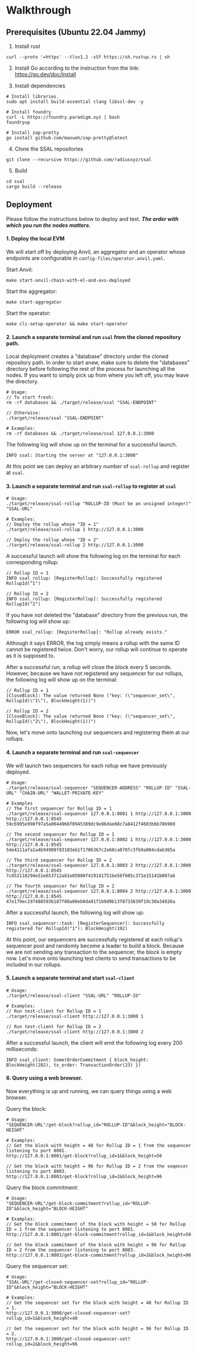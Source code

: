 # Walkthrough

## Prerequisites (Ubuntu 22.04 Jammy)
1. Install rust
```
curl --proto '=https' --tlsv1.2 -sSf https://sh.rustup.rs | sh
```
2. Install Go according to the instruction from the link: https://go.dev/doc/install

3. Install dependencies
```
# Install libraries.
sudo apt install build-essential clang libssl-dev -y

# Install foundry
curl -L https://foundry.paradigm.xyz | bash
foundryup

# Install zap-pretty
go install github.com/maoueh/zap-pretty@latest
```

4. Clone the SSAL repositories
```
git clone --recursive https://github.com/radiusxyz/ssal
```

5. Build
```
cd ssal
cargo build --release
```

## Deployment
Please follow the instructions below to deploy and test. ***The order with which you run the nodes matters.***

#### 1. Deploy the local EVM
We will start off by deploying Anvil, an aggregator and an operator whose endpoints are configurable in `config-files/operator.anvil.yaml`.

Start Anvil:
```
make start-anvil-chain-with-el-and-avs-deployed
```

Start the aggregator:
```
make start-aggregator
```

Start the operator:
```
make cli-setup-operator && make start-operator
```

#### 2. Launch a separate terminal and run `ssal` from the cloned repository path.
Local deployment creates a "database" directory under the cloned repository path. In order to start anew, make sure to delete the "databases" directory before following the rest of the process for launching all the nodes. If you want to simply pick up from where you left off, you may leave the directory.
```
# Usage:
// To start fresh:
rm -rf databases && ./target/release/ssal "SSAL-ENDPOINT"

// Otherwise:
./target/release/ssal "SSAL-ENDPOINT"

# Examples:
rm -rf databases && ./target/release/ssal 127.0.0.1:3000
```
The following log will show up on the terminal for a successful launch.
```
INFO ssal: Starting the server at "127.0.0.1:3000"
```
At this point we can deploy an arbitrary number of `ssal-rollup` and register at `ssal`.

#### 3. Launch a separate terminal and run `ssal-rollup` to register at `ssal`
```
# Usage:
./target/release/ssal-rollup "ROLLUP-ID (Must be an unsigned integer)" "SSAL-URL"

# Examples:
// Deploy the rollup whose "ID = 1"
./target/release/ssal-rollup 1 http://127.0.0.1:3000

// Deploy the rollup whose "ID = 2"
./target/release/ssal-rollup 2 http://127.0.0.1:3000
```

A successful launch will show the following log on the terminal for each corresponding rollup:
```
// Rollup ID = 1
INFO ssal_rollup: [RegisterRollup]: Successfully registered RollupId("1")

// Rollup ID = 2
INFO ssal_rollup: [RegisterRollup]: Successfully registered RollupId("2")
```

If you have not deleted the "database" directory from the previous run, the following log will show up:
```
ERROR ssal_rollup: [RegisterRollup]: "Rollup already exists."
```
Although it says ERROR, the log simply means a rollup with the same ID cannot be registered twice. Don't worry, our rollup will continue to operate as it is supposed to.

After a successful run, a rollup will close the block every 5 seconds. However, because we have not registered any sequencer for our rollups, the following log will show up on the terminal:
```
// Rollup ID = 1
[CloseBlock]: The value returned None ("key: (\"sequencer_set\", RollupId(\"1\"), BlockHeight(1))")

// Rollup ID = 2
[CloseBlock]: The value returned None ("key: (\"sequencer_set\", RollupId(\"2\"), BlockHeight(1))")
```

Now, let's move onto launching our sequencers and registering them at our rollups.

#### 4. Launch a separate terminal and run `ssal-sequencer` 
We will launch two sequencers for each rollup we have previously deployed.
```
# Usage:
./target/release/ssal-sequencer "SEQUENCER-ADDRESS" "ROLLUP-ID" "SSAL-URL" "CHAIN-URL" "WALLET-PRIVATE-KEY"

# Examples
// The first sequencer for Rollup ID = 1
./target/release/ssal-sequencer 127.0.0.1:8001 1 http://127.0.0.1:3000 http://127.0.0.1:8545 59c6995e998f97a5a0044966f0945389dc9e86dae88c7a8412f4603b6b78690d

// The second sequencer for Rollup ID = 1
./target/release/ssal-sequencer 127.0.0.1:8002 1 http://127.0.0.1:3000 http://127.0.0.1:8545 5de4111afa1a4b94908f83103eb1f1706367c2e68ca870fc3fb9a804cdab365a

// The third sequencer for Rollup ID = 2
./target/release/ssal-sequencer 127.0.0.1:8003 2 http://127.0.0.1:3000 http://127.0.0.1:8545 7c852118294e51e653712a81e05800f419141751be58f605c371e15141b007a6

// The fourth sequencer for Rollup ID = 2
./target/release/ssal-sequencer 127.0.0.1:8004 2 http://127.0.0.1:3000 http://127.0.0.1:8545 47e179ec197488593b187f80a00eb0da91f1b9d0b13f8733639f19c30a34926a
```

After a successful launch, the following log will show up:
```
INFO ssal_sequencer::task: [RegisterSequencer]: Successfully registered for RollupId("1"): BlockHeight(192)
```

At this point, our sequencers are successfully registered at each rollup's sequencer pool and randomly become a leader to build a block. Because we are not sending any transaction to the sequencer, the block is empty now. Let's move onto launching test clients to send transactions to be included in our rollups.

#### 5. Launch a separate terminal and start `ssal-client`
```
# Usage:
./target/release/ssal-client "SSAL-URL" "ROLLUP-ID"

# Examples:
// Run test-client for Rollup ID = 1
./target/release/ssal-client http://127.0.0.1:3000 1

// Run test-client for Rollup ID = 2
./target/release/ssal-client http://127.0.0.1:3000 2
```

After a successful launch, the client will emit the following log every 200 milliseconds:
```
INFO ssal_client: Some(OrderCommitment { block_height: BlockHeight(282), tx_order: TransactionOrder(23) })
```

#### 6. Query using a web browser.
Now everything is up and running, we can query things using a web browser.

Query the block:
```
# Usage:
"SEQUENCER-URL"/get-block?rollup_id="ROLLUP-ID"&block_height="BLOCK-HEIGHT"

# Examples:
// Get the block with height = 48 for Rollup ID = 1 from the sequencer listening to port 8001.
http://127.0.0.1:8001/get-block?rollup_id=1&block_height=50

// Get the block with height = 96 for Rollup ID = 2 from the seqencer listening to port 8003.
http://127.0.0.1:8003/get-block?rollup_id=2&block_height=96
```

Query the block commitment:
```
# Usage:
"SEQUENCER-URL"/get-block-commitment?rollup_id="ROLLUP-ID"&block_height="BLOCK-HEIGHT"

# Examples:
// Get the block commitment of the block with height = 50 for Rollup ID = 1 from the sequencer listening to port 8001.
http://127.0.0.1:8001/get-block-commitment?rollup_id=1&block_height=50

// Get the block commitment of the block with height = 96 for Rollup ID = 2 from the sequencer listening to port 8003.
http://127.0.0.1:8003/get-block-commitment?rollup_id=2&block_height=96
```

Query the sequencer set:
```
# Usage:
"SSAL-URL"/get-closed-sequencer-set?rollup_id="ROLLUP-ID"&block_height="BLOCK-HEIGHT"

# Examples:
// Get the sequencer set for the block with height = 48 for Rollup ID = 1.
http://127.0.0.1:3000/get-closed-sequencer-set?rollup_id=1&block_height=48

// Get the sequencer set for the block with height = 96 for Rollup ID = 2.
http://127.0.0.1:3000/get-closed-sequencer-set?rollup_id=2&block_height=96
```

